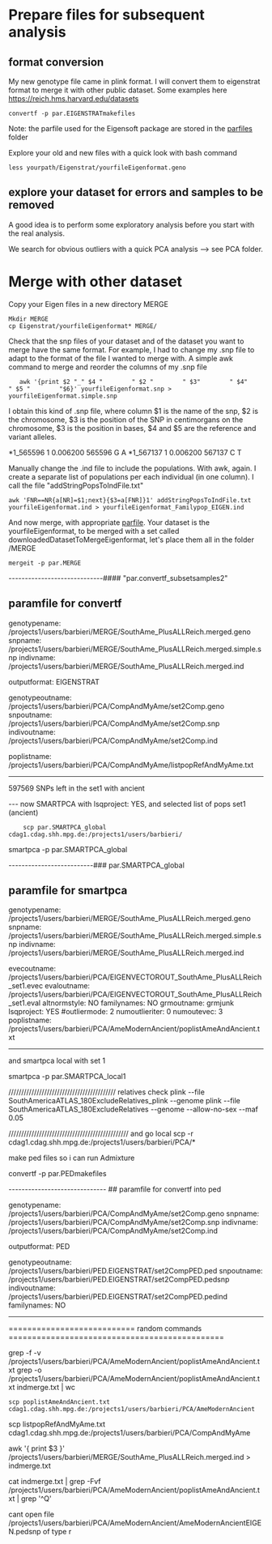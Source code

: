 
# Prepare files for subsequent analysis

## format conversion
My new genotype file came in plink format. I will convert them to eigenstrat format to merge it with other public dataset. Some examples here https://reich.hms.harvard.edu/datasets

```
convertf -p par.EIGENSTRATmakefiles
```
Note: the parfile used for the Eigensoft package are stored in the [parfiles](https://github.com/chiarabarbieri/SNPs_HumanOrigins_Recipes/tree/master/parfiles) folder


Explore your old and new files with a quick look with bash command

```
less yourpath/Eigenstrat/yourfileEigenformat.geno
```

## explore your dataset for errors and samples to be removed

A good idea is to perform some exploratory analysis before you start with the real analysis.

We search for obvious outliers with a quick PCA analysis --> see PCA folder.


# Merge with other dataset
 
Copy your Eigen files in a new directory MERGE
```
Mkdir MERGE
cp Eigenstrat/yourfileEigenformat* MERGE/
```

Check that the snp files of your dataset and of the dataset you want to merge have the same format.
For example, I had to change my .snp file to adapt to the format of the file I wanted to merge with.
A simple awk command to merge and reorder the columns of my .snp file

```
   awk '{print $2 "_" $4 "        " $2 "        " $3"        " $4"        " $5 "        "$6}' yourfileEigenformat.snp > yourfileEigenformat.simple.snp
```

I obtain this kind of .snp file, where column $1 is the name of the snp, $2 is the chromosome, $3 is the position of the SNP in centimorgans on the chromosome, $3 is the position in bases, $4 and $5 are the reference and variant alleles.

*1_565596        1        0.006200        565596        G        A
*1_567137        1        0.006200        567137        C        T
    
Manually change the .ind file to include the populations. With awk, again. I create a separate list of populations per each individual (in one column). I call the file "addStringPopsToIndFile.txt"

```
awk 'FNR==NR{a[NR]=$1;next}{$3=a[FNR]}1' addStringPopsToIndFile.txt yourfileEigenformat.ind > yourfileEigenformat_Familypop_EIGEN.ind
```
And now merge, with appropriate [parfile](https://github.com/chiarabarbieri/SNPs_HumanOrigins_Recipes/blob/master/parfiles/par.MERGE). Your dataset is the yourfileEigenformat, to be merged with a set called downloadedDatasetToMergeEigenformat, let's place them all in the folder /MERGE

```
mergeit -p par.MERGE
```
   
 -----------------------------#### "par.convertf_subsetsamples2" 
 ## paramfile for convertf
 
genotypename: /projects1/users/barbieri/MERGE/SouthAme_PlusALLReich.merged.geno
snpname: /projects1/users/barbieri/MERGE/SouthAme_PlusALLReich.merged.simple.snp
indivname: /projects1/users/barbieri/MERGE/SouthAme_PlusALLReich.merged.ind

outputformat:   EIGENSTRAT

genotypeoutname: /projects1/users/barbieri/PCA/CompAndMyAme/set2Comp.geno
snpoutname: /projects1/users/barbieri/PCA/CompAndMyAme/set2Comp.snp
indivoutname: /projects1/users/barbieri/PCA/CompAndMyAme/set2Comp.ind

poplistname: /projects1/users/barbieri/PCA/CompAndMyAme/listpopRefAndMyAme.txt


---------------------

597569 SNPs left in the set1 with ancient

--- now SMARTPCA    with lsqproject: YES, and selected list of pops set1 (ancient)

        scp par.SMARTPCA_global cdag1.cdag.shh.mpg.de:/projects1/users/barbieri/


 smartpca -p par.SMARTPCA_global
 
 --------------------------### par.SMARTPCA_global
 ## paramfile for smartpca
genotypename: /projects1/users/barbieri/MERGE/SouthAme_PlusALLReich.merged.geno
snpname: /projects1/users/barbieri/MERGE/SouthAme_PlusALLReich.merged.simple.snp
indivname: /projects1/users/barbieri/MERGE/SouthAme_PlusALLReich.merged.ind


evecoutname:     /projects1/users/barbieri/PCA/EIGENVECTOROUT_SouthAme_PlusALLReich_set1.evec
evaloutname:     /projects1/users/barbieri/PCA/EIGENVECTOROUT_SouthAme_PlusALLReich_set1.eval
altnormstyle:    NO
familynames:     NO
grmoutname:      grmjunk
lsqproject: YES
#outliermode: 2
numoutlieriter: 0
numoutevec: 3
poplistname: /projects1/users/barbieri/PCA/AmeModernAncient/poplistAmeAndAncient.txt
_____________________________________________________________________________________


and smartpca local with set 1

 smartpca -p par.SMARTPCA_local1


//////////////////////////////////////////
relatives check
plink --file SouthAmericaATLAS_180ExcludeRelatives_plink --genome
plink --file SouthAmericaATLAS_180ExcludeRelatives --genome --allow-no-sex --maf 0.05

///////////////////////////////////////////////
and go local
scp -r cdag1.cdag.shh.mpg.de:/projects1/users/barbieri/PCA/* 









make ped files so i can run Admixture

convertf -p par.PEDmakefiles


------------------------------ ## paramfile for convertf into ped

genotypename: /projects1/users/barbieri/PCA/CompAndMyAme/set2Comp.geno
snpname: /projects1/users/barbieri/PCA/CompAndMyAme/set2Comp.snp
indivname: /projects1/users/barbieri/PCA/CompAndMyAme/set2Comp.ind

outputformat:   PED

genotypeoutname: /projects1/users/barbieri/PED.EIGENSTRAT/set2CompPED.ped
snpoutname: /projects1/users/barbieri/PED.EIGENSTRAT/set2CompPED.pedsnp
indivoutname: /projects1/users/barbieri/PED.EIGENSTRAT/set2CompPED.pedind
familynames: NO
___________________________________________________________________________




=========================== random commands ==============================================


grep -f -v /projects1/users/barbieri/PCA/AmeModernAncient/poplistAmeAndAncient.txt <file>
grep -o /projects1/users/barbieri/PCA/AmeModernAncient/poplistAmeAndAncient.txt indmerge.txt | wc 

    scp poplistAmeAndAncient.txt cdag1.cdag.shh.mpg.de:/projects1/users/barbieri/PCA/AmeModernAncient
    
scp listpopRefAndMyAme.txt cdag1.cdag.shh.mpg.de:/projects1/users/barbieri/PCA/CompAndMyAme

awk '{ print $3 }' /projects1/users/barbieri/MERGE/SouthAme_PlusALLReich.merged.ind > indmerge.txt

cat indmerge.txt | grep -Fvf /projects1/users/barbieri/PCA/AmeModernAncient/poplistAmeAndAncient.txt | grep '^Q'

cant open file /projects1/users/barbieri/PCA/AmeModernAncient/AmeModernAncientEIGEN.pedsnp of type r
